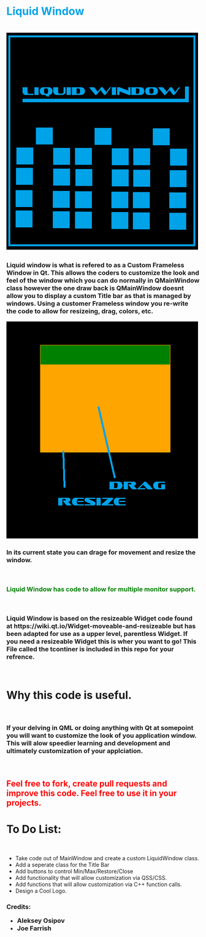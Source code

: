 <h1 style = "color: rgb(0,162,232);" > Liquid Window <h1> 

<img src = "Logo.png"/>

<h3> Liquid window is what is refered to as a Custom Frameless Window in Qt. This allows the coders to customize the look and feel of the window which you can do normally in QMainWindow class however the one draw back is QMainWindow doesnt allow you to display a custom Title bar as that is managed by windows. Using a customer Frameless window you re-write the code to allow for resizeing, drag, colors, etc.   </h3>

<img src = "ss.png"/>

<h3> In its current state you can drage for movement and resize the window. </h3>

<br>

<h3 style = "color: green" > Liquid Window has code to allow for multiple monitor support. </h3> 

<br>

<h3> Liquid Window is based on the resizeable Widget code found at https://wiki.qt.io/Widget-moveable-and-resizeable but has been adapted for use as a upper level, parentless Widget. If you need a resizeable Widget this is wher you want to go! This File called the tcontiner is included in this repo for your refrence.
</h3>

<br>

<h1> Why this code is useful. </h1>

<br>

<h3> If your delving in QML or doing anything with Qt at somepoint you will want to customize the look of you application window. This will alow speedier learning and development and ultimately customization of your applciation.
</h3>

<br>

<h2 style = "color: red" > Feel free to fork, create pull requests and improve this code. Feel free to use it in your projects.

<br>

<h1> To Do List: </h1>
<br> 
<ul>
<li> Take code out of MainWindow and create a custom LiquidWindow class. </li>
<li> Add a seperate class for the Title Bar </li>
<li> Add buttons to control Min/Max/Restore/Close </li>
<li> Add functionality that will allow customization via QSS/CSS. </li>
<li> Add functions that will allow customization via C++ function calls. </li>
<li> Design a Cool Logo. </li>
</ul>

<h3> Credits:
<br>
<ul>
<li> Aleksey Osipov </li>
<li> Joe Farrish </li>
</ul>


